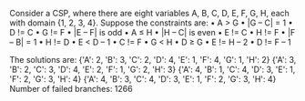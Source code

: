 Consider a CSP, where there are eight variables A, B, C, D, E, F, G, H, each with domain {1, 2, 3, 4}. Suppose the constraints are:
• A > G
• |G – C| = 1
• D != C
• G != F
• |E – F| is odd
• A ≤ H
• |H – C| is even
• E != C
• H != F
• |F – B| = 1
• H != D
• E < D – 1
• C != F
• G < H
• D ≥ G
• E != H – 2
• D != F – 1

The solutions are:
{'A': 2, 'B': 3, 'C': 2, 'D': 4, 'E': 1, 'F': 4, 'G': 1, 'H': 2}
{'A': 3, 'B': 2, 'C': 3, 'D': 4, 'E': 2, 'F': 1, 'G': 2, 'H': 3}
{'A': 4, 'B': 1, 'C': 4, 'D': 3, 'E': 1, 'F': 2, 'G': 3, 'H': 4}
{'A': 4, 'B': 3, 'C': 4, 'D': 3, 'E': 1, 'F': 2, 'G': 3, 'H': 4}
Number of failed branches: 1266
